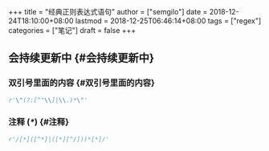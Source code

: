 +++
title = "经典正则表达式语句"
author = ["semgilo"]
date = 2018-12-24T18:10:00+08:00
lastmod = 2018-12-25T06:46:14+08:00
tags = ["regex"]
categories = ["笔记"]
draft = false
+++

## 会持续更新中 {#会持续更新中}


### 双引号里面的内容 {#双引号里面的内容}

```python
r'\"(?:[^"\\]|\\.)*\"'
```


### 注释 (_****\*****_) {#注释}

```python
r'/[*]([^*]|([*][^/]))*[*]/'
```